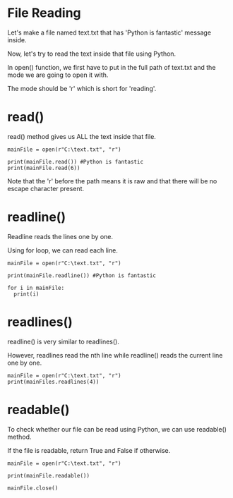 # File Reading

Let's make a file named text.txt that has 'Python is fantastic' message inside.

Now, let's try to read the text inside that file using Python.

In open() function, we first have to put in the full path of text.txt and the mode we are going to open it with.

The mode should be 'r' which is short for 'reading'.

# read()

read() method gives us ALL the text inside that file.

```
mainFile = open(r"C:\text.txt", "r")

print(mainFile.read()) #Python is fantastic
print(mainFile.read(6))
```

Note that the 'r' before the path means it is raw and that there will be no escape character present.

# readline()

Readline reads the lines one by one.

Using for loop, we can read each line.

```
mainFile = open(r"C:\text.txt", "r")

print(mainFile.readline()) #Python is fantastic

for i in mainFile:
  print(i)
```

# readlines()

readline() is very similar to readlines().

However, readlines read the nth line while readline() reads the current line one by one.

```
mainFile = open(r"C:\text.txt", "r")
print(mainFiles.readlines(4))
```

# readable()

To check whether our file can be read using Python, we can use readable() method.

If the file is readable, return True and False if otherwise.

```
mainFile = open(r"C:\text.txt", "r")

print(mainFile.readable())

mainFile.close()
```
